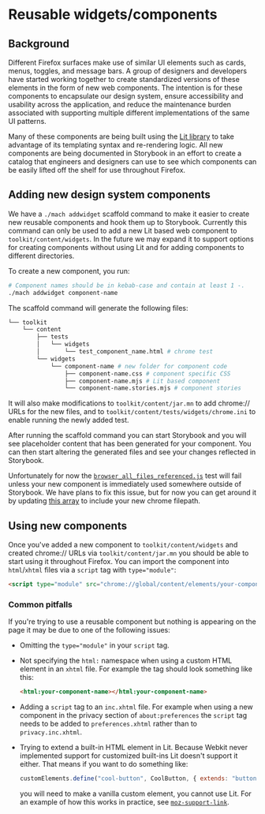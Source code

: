 # Reusable widgets/components

## Background

Different Firefox surfaces make use of similar UI elements such as cards, menus,
toggles, and message bars. A group of designers and developers have started
working together to create standardized versions of these elements in the form
of new web components. The intention is for these components to encapsulate our
design system, ensure accessibility and usability across the application, and
reduce the maintenance burden associated with supporting multiple different
implementations of the same UI patterns.

Many of these components are being built using the [Lit
library](https://lit.dev/) to take advantage of its templating syntax and
re-rendering logic. All new components are being documented in Storybook in an
effort to create a catalog that engineers and designers can use to see which
components can be easily lifted off the shelf for use throughout Firefox.

## Adding new design system components

We have a `./mach addwidget` scaffold command to make it easier to create new
reusable components and hook them up to Storybook. Currently this command can
only be used to add a new Lit based web component to `toolkit/content/widgets`.
In the future we may expand it to support options for creating components
without using Lit and for adding components to different directories.

To create a new component, you run:

```sh
# Component names should be in kebab-case and contain at least 1 -.
./mach addwidget component-name
```

The scaffold command will generate the following files:

```sh
└── toolkit
    └── content
        ├── tests
        │   └── widgets
        │       └── test_component_name.html # chrome test
        └── widgets
            └── component-name # new folder for component code
                ├── component-name.css # component specific CSS
                ├── component-name.mjs # Lit based component
                └── component-name.stories.mjs # component stories
```

It will also make modifications to `toolkit/content/jar.mn` to add chrome://
URLs for the new files, and to `toolkit/content/tests/widgets/chrome.ini` to
enable running the newly added test.

After running the scaffold command you can start Storybook and you will see
placeholder content that has been generated for your component. You can then
start altering the generated files and see your changes reflected in Storybook.

Unfortunately for now the
[`browser_all_files_referenced.js`](https://searchfox.org/mozilla-central/source/browser/base/content/test/static/browser_all_files_referenced.js)
test will fail unless your new component is immediately used somewhere outside
of Storybook. We have plans to fix this issue, but for now you can get around it
by updating [this array](https://searchfox.org/mozilla-central/source/browser/base/content/test/static/browser_all_files_referenced.js#107) to include your new chrome filepath.

## Using new components

Once you've added a new component to `toolkit/content/widgets` and created
chrome:// URLs via `toolkit/content/jar.mn` you should be able to start using it
throughout Firefox. You can import the component into `html`/`xhtml` files via a
`script` tag with `type="module"`:

```html
<script type="module" src="chrome://global/content/elements/your-component-name.mjs"/>
```

### Common pitfalls

If you're trying to use a reusable component but nothing is appearing on the
page it may be due to one of the following issues:

- Omitting the `type="module"` in your `script` tag.
- Not specifying the `html:` namespace when using a custom HTML element in an
  `xhtml` file. For example the tag should look something like this:

  ```html
  <html:your-component-name></html:your-component-name>
  ```
- Adding a `script` tag to an `inc.xhtml` file. For example when using a new
  component in the privacy section of `about:preferences` the `script` tag needs
  to be added to `preferences.xhtml` rather than to `privacy.inc.xhtml`.
- Trying to extend a built-in HTML element in Lit. Because Webkit never
  implemented support for customized built-ins Lit doesn't support it either.
  That means if you want to do something like:

  ```js
  customElements.define("cool-button", CoolButton, { extends: "button" });
  ```

  you will need to make a vanilla custom element, you cannot use Lit. For an
  example of how this works in practice, see
  [`moz-support-link`](https://searchfox.org/mozilla-central/source/toolkit/content/widgets/moz-support-link/moz-support-link.mjs).
